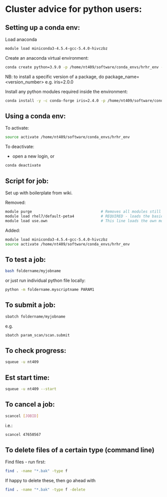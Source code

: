 # Cluster advice for python users:

## Setting up a conda env:

Load anaconda
```bash
module load miniconda3-4.5.4-gcc-5.4.0-hivczbz
```

Create an anaconda virtual environment:

```bash
conda create python=3.9.0 -p /home/nt409/software/conda_envs/hrhr_env --copy
```
NB: to install a specific version of a package, do package_name=<version_number> e.g. iris=2.0.0

Install any python modules required inside the environment:

```bash
conda install -y -c conda-forge iris=2.4.0 -p /home/nt409/software/conda_envs/hrhr_env --copy
```

## Using a conda env:

To activate:
```bash
source activate /home/nt409/software/conda_envs/hrhr_env
```
To deactivate:
- open a new login, or

```bash
conda deactivate
```



## Script for job:

Set up with boilerplate from wiki.

Removed:
```bash
module purge                               # Removes all modules still loaded
module load rhel7/default-peta4            # REQUIRED - loads the basic environment
module load use.own                        # This line loads the own module list
```

Added:
```bash
module load miniconda3-4.5.4-gcc-5.4.0-hivczbz
source activate /home/nt409/software/conda_envs/hrhr_env
```


## To test a job:

```bash
bash foldername/myjobname
```

or just run individual python file locally:
```bash
python -m foldername.myscriptname PARAM1
```

## To submit a job:

```bash
sbatch foldername/myjobname
```

e.g.
```bash
sbatch param_scan/scan.submit
```


## To check progress:

```bash
squeue -u nt409
```

## Est start time:

```bash
squeue -u nt409 --start
```

## To cancel a job:


```bash
scancel [JOBID]
```

i.e.:
```bash
scancel 47650567
```

## To delete files of a certain type (command line)

Find files - run first:
```bash
find . -name "*.bak" -type f
```

If happy to delete these, then go ahead with
```bash
find . -name "*.bak" -type f -delete
```

